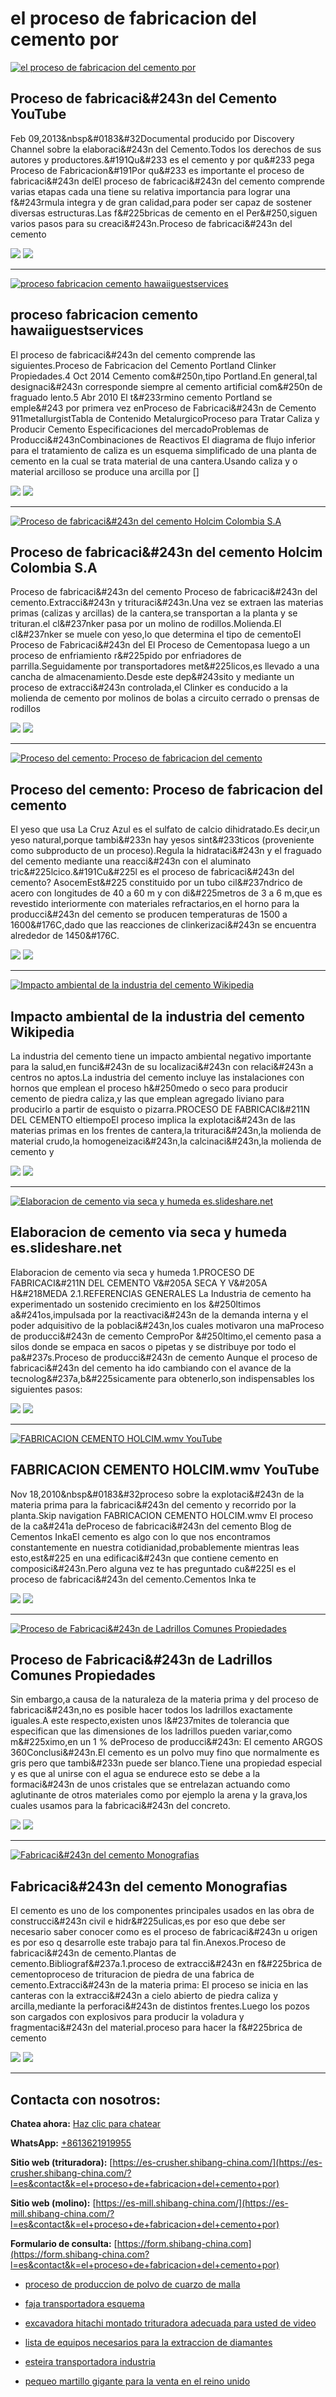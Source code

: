 # el proceso de fabricacion del cemento por

<a href="https://swt.shibang-china.com/?l=es&img&k=el+proceso+de+fabricacion+del+cemento+por" target="_blank">![el proceso de fabricacion del cemento por](http://static.shibang-china.com/all-800x300/1310.jpg)</a>

## Proceso de fabricaci&#243n del Cemento YouTube
Feb 09,2013&nbsp&#0183&#32Documental producido por Discovery Channel sobre la elaboraci&#243n del Cemento.Todos los derechos de sus autores y productores.&#191Qu&#233 es el cemento y por qu&#233 pega Proceso de Fabricacion&#191Por qu&#233 es importante el proceso de fabricaci&#243n delEl proceso de fabricaci&#243n del cemento comprende varias etapas cada una tiene su relativa importancia para lograr una f&#243rmula integra y de gran calidad,para poder ser capaz de sostener diversas estructuras.Las f&#225bricas de cemento en el Per&#250,siguen varios pasos para su creaci&#243n.Proceso de fabricaci&#243n del cemento


<a href="https://whatsapp.shibangsoft.com/WhatsApp.php" target="_blank" title="WhatsApp">![](http://static.shibang-china.com/icon/whatsapp.png)</a> <a href="https://swt.shibang-china.com/?l=es&icon&k=el+proceso+de+fabricacion+del+cemento+por" target="_blank">![](http://static.shibang-china.com/icon/chat-es.png)</a>

---

<a href="https://swt.shibang-china.com/?l=es&img&k=el+proceso+de+fabricacion+del+cemento+por" target="_blank">![proceso fabricacion cemento hawaiiguestservices](http://static.shibang-china.com/all-800x300/563.jpg)</a>

## proceso fabricacion cemento hawaiiguestservices
El proceso de fabricaci&#243n del cemento comprende las siguientes.Proceso de Fabricacion del Cemento Portland Clinker Propiedades.4 Oct 2014 Cemento com&#250n,tipo Portland.En general,tal designaci&#243n corresponde siempre al cemento artificial com&#250n de fraguado lento.5 Abr 2010 El t&#233rmino cemento Portland se emple&#243 por primera vez enProceso de Fabricaci&#243n de Cemento 911metallurgistTabla de Contenido MetalurgicoProceso para Tratar Caliza y Producir Cemento Especificaciones del mercadoProblemas de Producci&#243nCombinaciones de Reactivos El diagrama de flujo inferior para el tratamiento de caliza es un esquema simplificado de una planta de cemento en la cual se trata material de una cantera.Usando caliza y o material arcilloso se produce una arcilla por []


<a href="https://whatsapp.shibangsoft.com/WhatsApp.php" target="_blank" title="WhatsApp">![](http://static.shibang-china.com/icon/whatsapp.png)</a> <a href="https://swt.shibang-china.com/?l=es&icon&k=el+proceso+de+fabricacion+del+cemento+por" target="_blank">![](http://static.shibang-china.com/icon/chat-es.png)</a>

---

<a href="https://swt.shibang-china.com/?l=es&img&k=el+proceso+de+fabricacion+del+cemento+por" target="_blank">![Proceso de fabricaci&#243n del cemento Holcim Colombia S.A](http://static.shibang-china.com/all-800x300/1296.jpg)</a>

## Proceso de fabricaci&#243n del cemento Holcim Colombia S.A
Proceso de fabricaci&#243n del cemento Proceso de fabricaci&#243n del cemento.Extracci&#243n y trituraci&#243n.Una vez se extraen las materias primas (calizas y arcillas) de la cantera,se transportan a la planta y se trituran.el cl&#237nker pasa por un molino de rodillos.Molienda.El cl&#237nker se muele con yeso,lo que determina el tipo de cementoEl Proceso de Fabricaci&#243n del El Proceso de Cementopasa luego a un proceso de enfriamiento r&#225pido por enfriadores de parrilla.Seguidamente por transportadores met&#225licos,es llevado a una cancha de almacenamiento.Desde este dep&#243sito y mediante un proceso de extracci&#243n controlada,el Clinker es conducido a la molienda de cemento por molinos de bolas a circuito cerrado o prensas de rodillos


<a href="https://whatsapp.shibangsoft.com/WhatsApp.php" target="_blank" title="WhatsApp">![](http://static.shibang-china.com/icon/whatsapp.png)</a> <a href="https://swt.shibang-china.com/?l=es&icon&k=el+proceso+de+fabricacion+del+cemento+por" target="_blank">![](http://static.shibang-china.com/icon/chat-es.png)</a>

---

<a href="https://swt.shibang-china.com/?l=es&img&k=el+proceso+de+fabricacion+del+cemento+por" target="_blank">![Proceso del cemento: Proceso de fabricacion del cemento](http://static.shibang-china.com/all-800x300/168.jpg)</a>

## Proceso del cemento: Proceso de fabricacion del cemento
El yeso que usa La Cruz Azul es el sulfato de calcio dihidratado.Es decir,un yeso natural,porque tambi&#233n hay yesos sint&#233ticos (proveniente como subproducto de un proceso).Regula la hidrataci&#243n y el fraguado del cemento mediante una reacci&#243n con el aluminato tric&#225lcico.&#191Cu&#225l es el proceso de fabricaci&#243n del cemento? AsocemEst&#225 constituido por un tubo cil&#237ndrico de acero con longitudes de 40 a 60 m y con di&#225metros de 3 a 6 m,que es revestido interiormente con materiales refractarios,en el horno para la producci&#243n del cemento se producen temperaturas de 1500 a 1600&#176C,dado que las reacciones de clinkerizaci&#243n se encuentra alrededor de 1450&#176C.


<a href="https://whatsapp.shibangsoft.com/WhatsApp.php" target="_blank" title="WhatsApp">![](http://static.shibang-china.com/icon/whatsapp.png)</a> <a href="https://swt.shibang-china.com/?l=es&icon&k=el+proceso+de+fabricacion+del+cemento+por" target="_blank">![](http://static.shibang-china.com/icon/chat-es.png)</a>

---

<a href="https://swt.shibang-china.com/?l=es&img&k=el+proceso+de+fabricacion+del+cemento+por" target="_blank">![Impacto ambiental de la industria del cemento Wikipedia](http://static.shibang-china.com/all-800x300/300.jpg)</a>

## Impacto ambiental de la industria del cemento Wikipedia
La industria del cemento tiene un impacto ambiental negativo importante para la salud,en funci&#243n de su localizaci&#243n con relaci&#243n a centros no aptos.La industria del cemento incluye las instalaciones con hornos que emplean el proceso h&#250medo o seco para producir cemento de piedra caliza,y las que emplean agregado liviano para producirlo a partir de esquisto o pizarra.PROCESO DE FABRICACI&#211N DEL CEMENTO eltiempoEl proceso implica la explotaci&#243n de las materias primas en los frentes de cantera,la trituraci&#243n,la molienda de material crudo,la homogeneizaci&#243n,la calcinaci&#243n,la molienda de cemento y


<a href="https://whatsapp.shibangsoft.com/WhatsApp.php" target="_blank" title="WhatsApp">![](http://static.shibang-china.com/icon/whatsapp.png)</a> <a href="https://swt.shibang-china.com/?l=es&icon&k=el+proceso+de+fabricacion+del+cemento+por" target="_blank">![](http://static.shibang-china.com/icon/chat-es.png)</a>

---

<a href="https://swt.shibang-china.com/?l=es&img&k=el+proceso+de+fabricacion+del+cemento+por" target="_blank">![Elaboracion de cemento via seca y humeda es.slideshare.net](http://static.shibang-china.com/all-800x300/12.jpg)</a>

## Elaboracion de cemento via seca y humeda es.slideshare.net
Elaboracion de cemento via seca y humeda 1.PROCESO DE FABRICACI&#211N DEL CEMENTO V&#205A SECA Y V&#205A H&#218MEDA 2.1.REFERENCIAS GENERALES La Industria de cemento ha experimentado un sostenido crecimiento en los &#250ltimos a&#241os,impulsada por la reactivaci&#243n de la demanda interna y el poder adquisitivo de la poblaci&#243n,los cuales motivaron una maProceso de producci&#243n de cemento CemproPor &#250ltimo,el cemento pasa a silos donde se empaca en sacos o pipetas y se distribuye por todo el pa&#237s.Proceso de producci&#243n de cemento Aunque el proceso de fabricaci&#243n del cemento ha ido cambiando con el avance de la tecnolog&#237a,b&#225sicamente para obtenerlo,son indispensables los siguientes pasos:


<a href="https://whatsapp.shibangsoft.com/WhatsApp.php" target="_blank" title="WhatsApp">![](http://static.shibang-china.com/icon/whatsapp.png)</a> <a href="https://swt.shibang-china.com/?l=es&icon&k=el+proceso+de+fabricacion+del+cemento+por" target="_blank">![](http://static.shibang-china.com/icon/chat-es.png)</a>

---

<a href="https://swt.shibang-china.com/?l=es&img&k=el+proceso+de+fabricacion+del+cemento+por" target="_blank">![FABRICACION CEMENTO HOLCIM.wmv YouTube](http://static.shibang-china.com/all-800x300/1104.jpg)</a>

## FABRICACION CEMENTO HOLCIM.wmv YouTube
Nov 18,2010&nbsp&#0183&#32proceso sobre la explotaci&#243n de la materia prima para la fabricaci&#243n del cemento y recorrido por la planta.Skip navigation FABRICACION CEMENTO HOLCIM.wmv El proceso de la ca&#241a deProceso de fabricaci&#243n del cemento Blog de Cementos InkaEl cemento es algo con lo que nos encontramos constantemente en nuestra cotidianidad,probablemente mientras leas esto,est&#225 en una edificaci&#243n que contiene cemento en composici&#243n.Pero alguna vez te has preguntado cu&#225l es el proceso de fabricaci&#243n del cemento.Cementos Inka te


<a href="https://whatsapp.shibangsoft.com/WhatsApp.php" target="_blank" title="WhatsApp">![](http://static.shibang-china.com/icon/whatsapp.png)</a> <a href="https://swt.shibang-china.com/?l=es&icon&k=el+proceso+de+fabricacion+del+cemento+por" target="_blank">![](http://static.shibang-china.com/icon/chat-es.png)</a>

---

<a href="https://swt.shibang-china.com/?l=es&img&k=el+proceso+de+fabricacion+del+cemento+por" target="_blank">![Proceso de Fabricaci&#243n de Ladrillos Comunes Propiedades](http://static.shibang-china.com/all-800x300/1125.jpg)</a>

## Proceso de Fabricaci&#243n de Ladrillos Comunes Propiedades
Sin embargo,a causa de la naturaleza de la materia prima y del proceso de fabricaci&#243n,no es posible hacer todos los ladrillos exactamente iguales.A este respecto,existen unos l&#237mites de tolerancia que especifican que las dimensiones de los ladrillos pueden variar,como m&#225ximo,en un 1 % deProceso de producci&#243n: El cemento ARGOS 360Conclusi&#243n.El cemento es un polvo muy fino que normalmente es gris pero que tambi&#233n puede ser blanco.Tiene una propiedad especial y es que al unirse con el agua se endurece esto se debe a la formaci&#243n de unos cristales que se entrelazan actuando como aglutinante de otros materiales como por ejemplo la arena y la grava,los cuales usamos para la fabricaci&#243n del concreto.


<a href="https://whatsapp.shibangsoft.com/WhatsApp.php" target="_blank" title="WhatsApp">![](http://static.shibang-china.com/icon/whatsapp.png)</a> <a href="https://swt.shibang-china.com/?l=es&icon&k=el+proceso+de+fabricacion+del+cemento+por" target="_blank">![](http://static.shibang-china.com/icon/chat-es.png)</a>

---

<a href="https://swt.shibang-china.com/?l=es&img&k=el+proceso+de+fabricacion+del+cemento+por" target="_blank">![Fabricaci&#243n del cemento Monografias](http://static.shibang-china.com/all-800x300/270.jpg)</a>

## Fabricaci&#243n del cemento Monografias
El cemento es uno de los componentes principales usados en las obra de construcci&#243n civil e hidr&#225ulicas,es por eso que debe ser necesario saber conocer como es el proceso de fabricaci&#243n u origen es por eso q desarrolle este trabajo para tal fin.Anexos.Proceso de fabricaci&#243n de cemento.Plantas de cemento.Bibliograf&#237a.1.proceso de extracci&#243n en f&#225brica de cementoproceso de trituracion de piedra de una fabrica de cemento.Extracci&#243n de la materia prima: El proceso se inicia en las canteras con la extracci&#243n a cielo abierto de piedra caliza y arcilla,mediante la perforaci&#243n de distintos frentes.Luego los pozos son cargados con explosivos para producir la voladura y fragmentaci&#243n del material.proceso para hacer la f&#225brica de cemento


<a href="https://whatsapp.shibangsoft.com/WhatsApp.php" target="_blank" title="WhatsApp">![](http://static.shibang-china.com/icon/whatsapp.png)</a> <a href="https://swt.shibang-china.com/?l=es&icon&k=el+proceso+de+fabricacion+del+cemento+por" target="_blank">![](http://static.shibang-china.com/icon/chat-es.png)</a>

---
## Contacta con nosotros:

**Chatea ahora:** [Haz clic para chatear](https://swt.shibang-china.com?l=es&contact&k=el+proceso+de+fabricacion+del+cemento+por)

**WhatsApp:**  [+8613621919955](https://whatsapp.shibangsoft.com/WhatsApp.php)

**Sitio web (trituradora):** [https://es-crusher.shibang-china.com/](https://es-crusher.shibang-china.com/?l=es&contact&k=el+proceso+de+fabricacion+del+cemento+por)

**Sitio web (molino):** [https://es-mill.shibang-china.com/](https://es-mill.shibang-china.com/?l=es&contact&k=el+proceso+de+fabricacion+del+cemento+por)

**Formulario de consulta:** [https://form.shibang-china.com](https://form.shibang-china.com?l=es&contact&k=el+proceso+de+fabricacion+del+cemento+por)

* [proceso de produccion de polvo de cuarzo de malla](../68/proceso%20de%20produccion%20de%20polvo%20de%20cuarzo%20de%20malla.md)

* [faja transportadora esquema](../70/faja%20transportadora%20esquema.md)

* [excavadora hitachi montado trituradora adecuada para usted de video](../67/excavadora%20hitachi%20montado%20trituradora%20adecuada%20para%20usted%20de%20video.md)

* [lista de equipos necesarios para la extraccion de diamantes](../74/lista%20de%20equipos%20necesarios%20para%20la%20extraccion%20de%20diamantes.md)

* [esteira transportadora industria](../71/esteira%20transportadora%20industria.md)

* [pequeo martillo gigante para la venta en el reino unido](../73/pequeo%20martillo%20gigante%20para%20la%20venta%20en%20el%20reino%20unido.md)